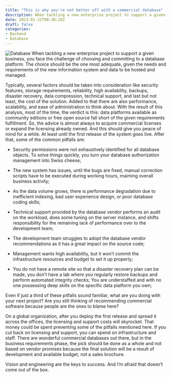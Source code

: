 ```yaml
---
title: "This is why you're not better off with a commercial database"
description: When tackling a new enterprise project to support a given business, you face the challenge of choosing and committing to a database platform. The choice should be the one most adequate, given the needs and requirements of the new information system and data to be hosted and managed.
date: 2023-01-31T08:30:20Z
draft: false
categories:
- Backend 
- Database
---
```

![Database](database-marker.webp)
When tackling a new enterprise project to support a given business, you face the challenge of choosing and committing to a database platform. The choice should be the one most adequate, given the needs and requirements of the new information system and data to be hosted and managed.

Typically, several factors should be taken into consideration like security features, storage requirements, reliability, high availability, backups, disaster recovery, data compression, technical support, and last but not least, the cost of the solution. Added to that there are also performance, scalability, and ease of administration to think about.
With the result of this analysis, most of the time, the verdict is this: data platforms available as community editions or free open source fall short of the given requirements fulfillment. So, the advice is almost always to acquire commercial licenses or expand the licensing already owned.
And this should give you peace of mind for a while. At least until the first release of the system goes live. After that, some of the common pitfalls are:

* Security permissions were not exhaustively identified for all database objects. To solve things quickly, you turn your database authorization management into Swiss cheese;

* The new system has issues, until the bugs are fixed, manual correction scripts have to be executed during working hours, maiming overall business activity;

* As the data volume grows, there is performance degradation due to inefficient indexing, bad user experience design, or poor database coding skills;

* Technical support provided by the database vendor performs an audit on the workload, does some tuning on the server instance, and shifts responsibility for the remaining lack of performance over to the development team;

* The development team struggles to adopt the database vendor recommendations as it has a great impact on the source code;

* Management wants high availability, but it won’t commit the infrastructure resources and budget to set it up properly;

* You do not have a remote site so that a disaster recovery plan can be made, you don’t have a lab where you regularly restore backups and perform automated integrity checks;
You are understaffed and with no one possessing deep skills on the specific data platform you own;

Even if just a third of these pitfalls sound familiar, what are you doing with your next project? Are you still thinking of recommending commercial software because people are the ones to blame here?

On a global organization, after you deploy the first release and spread it across the offices, the licensing and support costs will skyrocket. That money could be spent preventing some of the pitfalls mentioned here. If you cut back on licensing and support, you can spend on infrastructure and staff.
There are wonderful commercial databases out there, but in the business requirements phase, the pick should be done as a whole and not based on vendor promises because the final solution will be a result of development and available budget, not a sales brochure.

Vision and engineering are the keys to success. And I’m afraid that doesn’t come out of the box.
